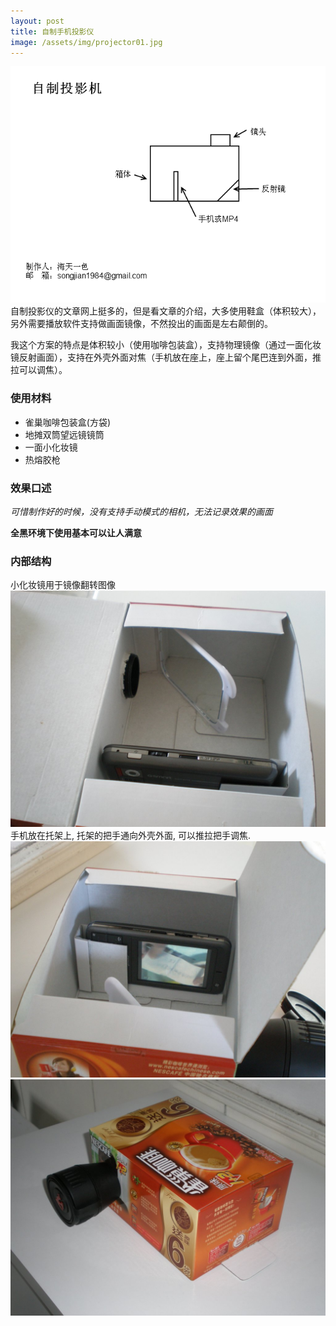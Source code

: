 ```yaml
---
layout: post
title: 自制手机投影仪
image: /assets/img/projector01.jpg
---
```


![示意图](/assets/img/projector00.png)
自制投影仪的文章网上挺多的，但是看文章的介绍，大多使用鞋盒（体积较大），另外需要播放软件支持做画面镜像，不然投出的画面是左右颠倒的。

我这个方案的特点是体积较小（使用咖啡包装盒），支持物理镜像（通过一面化妆镜反射画面），支持在外壳外面对焦（手机放在座上，座上留个尾巴连到外面，推拉可以调焦）。

### 使用材料

* 雀巢咖啡包装盒(方袋)
* 地摊双筒望远镜镜筒
* 一面小化妆镜
* 热熔胶枪

### 效果口述

*可惜制作好的时候，没有支持手动模式的相机，无法记录效果的画面*

**全黑环境下使用基本可以让人满意**

### 内部结构 

小化妆镜用于镜像翻转图像
![投影仪-内部1](/assets/img/projector02.jpg)
手机放在托架上, 托架的把手通向外壳外面, 可以推拉把手调焦.
![投影仪-内部2](/assets/img/projector03.jpg)
![投影仪-内部3](/assets/img/projector04.jpg)

